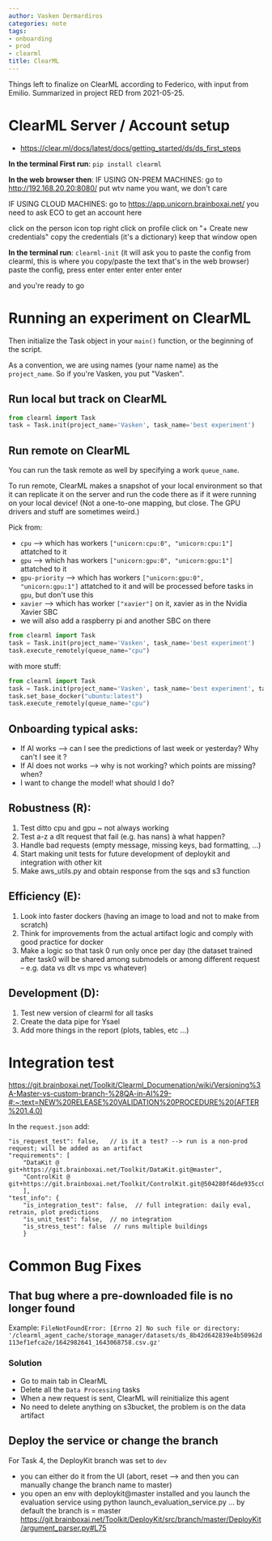 ```yaml
---
author: Vasken Dermardiros
categories: note
tags:
- onboarding
- prod
- clearml
title: ClearML
---
```



Things left to finalize on ClearML according to Federico, with input from Emilio. Summarized in project RED from 2021-05-25.

# ClearML Server / Account setup
+ https://clear.ml/docs/latest/docs/getting_started/ds/ds_first_steps

**In the terminal First run**:
`pip install clearml`

**In the web browser then**:
IF USING ON-PREM MACHINES:
go to http://192.168.20.20:8080/
put wtv name you want, we don't care

IF USING CLOUD MACHINES:
go to https://app.unicorn.brainboxai.net/
you need to ask ECO to get an account here

click on the person icon top right
click on profile
click on "+ Create new credentials"
copy the credentials (it's a dictionary)
keep that window open

**In the terminal run**:
`clearml-init`
(it will ask you to paste the config from clearml, this is where you copy/paste the text that's in the web browser)
paste the config, press enter
enter
enter
enter
enter

and you're ready to go

# Running an experiment on ClearML
Then initialize the Task object in your `main()` function, or the beginning of the script.

As a convention, we are using names (your name name) as the `project_name`. So if you're Vasken, you put "Vasken".

## Run local but track on ClearML
``` python
from clearml import Task
task = Task.init(project_name='Vasken', task_name='best experiment')
```

## Run remote on ClearML
You can run the task remote as well by specifying a work `queue_name`.

To run remote, ClearML makes a snapshot of your local environment so that it can replicate it on the server and run the code there as if it were running on your local device! (Not a one-to-one mapping, but close. The GPU drivers and stuff are sometimes weird.)

Pick from:
+ `cpu` --> which has workers `["unicorn:cpu:0", "unicorn:cpu:1"]` attatched to it
+ `gpu` --> which has workers `["unicorn:gpu:0", "unicorn:gpu:1"]` attatched to it
+ `gpu-priority` --> which has workers `["unicorn:gpu:0", "unicorn:gpu:1"]` attatched to it and will be processed before tasks in `gpu`, but don't use this
+ `xavier` --> which has worker `["xavier"]` on it, xavier as in the Nvidia Xavier SBC
+ we will also add a raspberry pi and another SBC on there

``` python
from clearml import Task
task = Task.init(project_name='Vasken', task_name='best experiment')
task.execute_remotely(queue_name="cpu")
```

with more stuff:
``` python
from clearml import Task
task = Task.init(project_name='Vasken', task_name='best experiment', tags=["test"])
task.set_base_docker("ubuntu:latest")
task.execute_remotely(queue_name="cpu")
```

## Onboarding typical asks:
+ If AI works --> can I see the predictions of last week or yesterday? Why can't I see it ?
+ If AI does not works --> why is not working? which points are missing? when?
+ I want to change the model! what should I do?

## Robustness (R):
1. Test ditto cpu and gpu ~ not always working
2. Test a-z a dlt request that fail (e.g. has nans) à what happen?
3. Handle bad requests (empty message, missing keys, bad formatting, …)
4. Start making unit tests for future development of deploykit and integration with other kit
5. Make aws_utils.py and obtain response from the sqs and s3 function

## Efficiency (E):
1. Look into faster dockers (having an image to load and not to make from scratch)
2. Think for improvements from the actual artifact logic and comply with good practice for docker
3. Make a logic so that task 0 run only once per day (the dataset trained after task0 will be shared among submodels or among different request – e.g. data vs dlt vs mpc vs whatever)

## Development (D):
1. Test new version of clearml for all tasks
2. Create the data pipe for Ysael
3. Add more things in the report (plots, tables, etc …)

# Integration test
https://git.brainboxai.net/Toolkit/Clearml_Documenation/wiki/Versioning%3A-Master-vs-custom-branch-%28QA-in-AI%29-#:~:text=NEW%20RELEASE%20VALIDATION%20PROCEDURE%20(AFTER%201.4.0)

In the `request.json` add:

``` JSONC
"is_request_test": false,   // is it a test? --> run is a non-prod request; will be added as an artifact
"requirements": [
    "DataKit @ git+https://git.brainboxai.net/Toolkit/DataKit.git@master",
    "ControlKit @ git+https://git.brainboxai.net/Toolkit/ControlKit.git@504280f46de935cc049e6e4c1c2e2ba1d2bcb9",
    ],
"test_info": {
    "is_integration_test": false,  // full integration: daily eval, retrain, plot predictions
    "is_unit_test": false,  // no integration
    "is_stress_test": false  // runs multiple buildings
    }
```

# Common Bug Fixes
## That bug where a pre-downloaded file is no longer found
Example: `FileNotFoundError: [Errno 2] No such file or directory: '/clearml_agent_cache/storage_manager/datasets/ds_8b42d642839e4b50962d113ef1efca2e/1642982641_1643068758.csv.gz'`

### Solution
+ Go to main tab in ClearML
+ Delete all the `Data Processing` tasks
+ When a new request is sent, ClearML will reinitialize this agent
+ No need to delete anything on s3bucket, the problem is on the data artifact

## Deploy the service or change the branch
For Task 4, the DeployKit branch was set to `dev`

+ you can either do it from the UI (abort, reset --> and then you can manually change the branch name to master)
+ you open an env with deploykit@master installed and you launch the evaluation service using python launch_evaluation_service.py ... by default the branch is = master https://git.brainboxai.net/Toolkit/DeployKit/src/branch/master/DeployKit/argument_parser.py#L75
